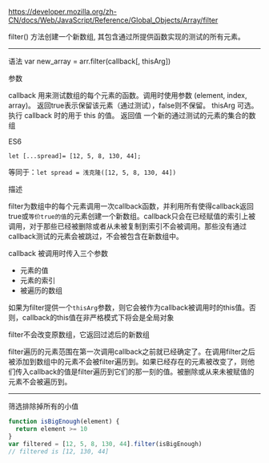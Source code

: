 https://developer.mozilla.org/zh-CN/docs/Web/JavaScript/Reference/Global_Objects/Array/filter

filter() 方法创建一个新数组, 其包含通过所提供函数实现的测试的所有元素。

---

语法
var new_array = arr.filter(callback[, thisArg])

参数

callback
用来测试数组的每个元素的函数。调用时使用参数 (element, index, array)。
返回true表示保留该元素（通过测试），false则不保留。
thisArg
可选。执行 callback 时的用于 this 的值。
返回值
      一个新的通过测试的元素的集合的数组

ES6

    let [...spread]= [12, 5, 8, 130, 44];

等同于：`let spread = 浅克隆([12, 5, 8, 130, 44])`

描述

filter为数组中的每个元素调用一次callback函数，并利用所有使得callback返回true或`等价true的值`的元素创建一个新数组。callback只会在已经赋值的索引上被调用，对于那些已经被删除或者从未被复制到索引不会被调用。那些没有通过callback测试的元素会被跳过，不会被包含在新数组中。

callback 被调用时传入三个参数

* 元素的值
* 元素的索引
* 被遍历的数组

如果为filter提供一个`thisArg`参数，则它会被作为callback被调用时的this值。否则，callback的this值在非严格模式下将会是全局对象

filter不会改变原数组，它返回过滤后的新数组

filter遍历的元素范围在第一次调用callback之前就已经确定了。在调用filter之后被添加到数组中的元素不会被filter遍历到。如果已经存在的元素被改变了，则他们传入callback的值是filter遍历到它们的那一刻的值。被删除或从来未被赋值的元素不会被遍历到。

---

筛选排除掉所有的小值

```js
function isBigEnough(element) {
  return element >= 10
}
var filtered = [12, 5, 8, 130, 44].filter(isBigEnough)
// filtered is [12, 130, 44]
```
